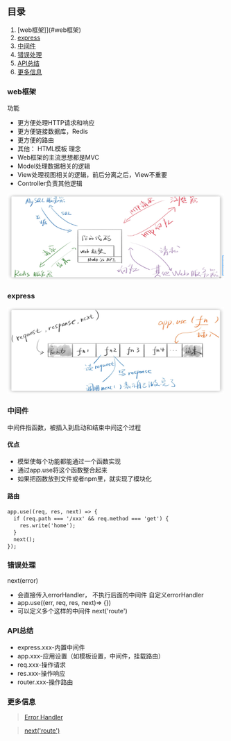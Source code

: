 ## 目录
1. [web框架]](#web框架)
2. [express](#express)
3. [中间件](#中间件)
4. [错误处理](#错误处理)
5. [API总结](#API总结)
6. [更多信息](#更多信息)

### web框架
功能
* 更方便处理HTTP请求和响应
* 更方便链接数据库，Redis
* 更方便的路由
* 其他： HTML模板
理念
* Web框架的主流思想都是MVC
* Model处理数据相关的逻辑
* View处理视图相关的逻辑，前后分离之后，View不重要
* Controller负责其他逻辑

<img src="../assets/node/database12.png" width="500" height="200" >

### express

<img src="../assets/node/database13.png" width="500" height="200" >

### 中间件
中间件指函数，被插入到启动和结束中间这个过程

#### 优点
* 模型使每个功能都能通过一个函数实现
* 通过app.use将这个函数整合起来
* 如果把函数放到文件或者npm里，就实现了模块化

#### 路由
```
app.use((req, res, next) => {
  if (req.path === '/xxx' && req.method === 'get') {
    res.write('home');
  }
  next();
});
```
### 错误处理
next(error)
* 会直接传入errorHandler， 不执行后面的中间件
自定义errorHandler
* app.use((err, req, res, next)=> {})
* 可以定义多个这样的中间件
next('route')

### API总结
* express.xxx-内置中间件
* app.xxx-应用设置（如模板设置，中间件，挂载路由）
* req.xxx-操作请求
* res.xxx-操作响应
* router.xxx-操作路由

### 更多信息
> [Error Handler](https://expressjs.com/en/guide/error-handling.html#the-default-error-handler)

> [next('route')](https://github.com/expressjs/express/blob/4.x/lib/router/route.js#L114)